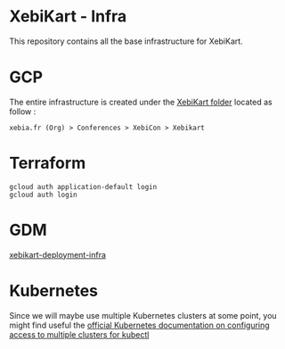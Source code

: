 # XebiKart - Infra

This repository contains all the base infrastructure for XebiKart.

# GCP

The entire infrastructure is created under the [XebiKart
folder](https://console.cloud.google.com/projectselector2/home/dashboard?folder=770972260944&supportedpurview=project&project&organizationId)
located as follow :

`xebia.fr (Org) > Conferences > XebiCon > Xebikart`

# Terraform

```
gcloud auth application-default login
gcloud auth login
```

# GDM

[xebikart-deployment-infra](https://console.cloud.google.com/home/dashboard?project=xebikart-deployment-infra&organizationId=&folder=&supportedpurview=project)

# Kubernetes

Since we will maybe use multiple Kubernetes clusters at some point, you might
find useful the [official Kubernetes documentation on configuring access to
multiple clusters for
kubectl](https://kubernetes.io/docs/tasks/access-application-cluster/configure-access-multiple-clusters/)
